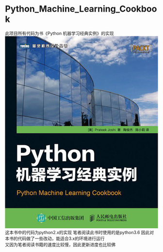 # Python_Machine_Learning_Cookbook
此项目所有代码为书《Python 机器学习经典实例》的实现
![img](/img/1.jpg)
这本书中的代码为python2.x的实现
笔者阅读此书时使用的是python3.6
因此对本书的代码做了一些改动，能适合3.x的环境进行运行
<br>
又因为笔者阅读书籍的速度比较慢，因此更新进度也比较佛
